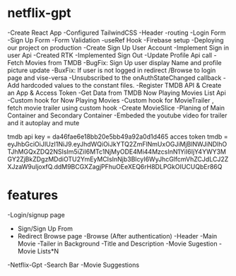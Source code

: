 
# netflix-gpt

-Create React App
-Configured TailwindCSS
-Header
-routing
-Login Form
-Sign Up Form
-Form Validation
-useRef Hook
-Firebase setup
-Deploying our project on production
-Create Sign Up User Account 
-Implement Sign in user Api
-Created RTK
-Implemented Sign Out 
-Update Profile Api call 
-Fetch Movies from TMDB
-BugFix: Sign Up user display Name and profile picture update
-BuxFix: If user is not logged in redirect /Browse to login page and vise-versa
-Unsubscribed to the onAuthStateChanged callback
-Add hardcoded values to the constant files.
-Register TMDB API & Create an App & Access Token
-Get Data from TMDB Now Playing Movies List Api
-Custom hook for Now Playing Movies
-Custom hook for MovieTrailer , fetch movie trailer using custom hook
-Create MovieSlice
-Planing of Main Container and Secondary Container
-Embeded the youtube video for trailer and it autoplay and mute


tmdb api key = da46fae6e18bb20e5bb49a92a0d1d465
acces token tmdb = eyJhbGciOiJIUzI1NiJ9.eyJhdWQiOiJkYTQ2ZmFlNmUxOGJiMjBlNWJiNDlhOTJhMGQxZDQ2NSIsIm5iZiI6MTc1NjMyODE4Mi44MzcsInN1YiI6IjY4YWY3MGY2ZjBkZDgzMDdiOTU2YmEyMCIsInNjb3BlcyI6WyJhcGlfcmVhZCJdLCJ2ZXJzaW9uIjoxfQ.ddM9BCGXZagjPFhuOEeXEQ6rH8DLPGkOIUCUQbEr86Q




# features
-Login/signup page
   - Sign/Sign Up From
   - Redirect Browse page
-Browse (After authentication)
  -Header
  -Main Movie
     -Tailer in Background
     -Title and Description
     -Movie Sugestion
       -Movie Lists*N


-Netflix-Gpt
  -Search Bar
  -Movie Suggestions       